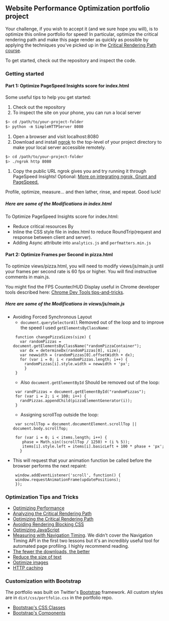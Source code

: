 ## Website Performance Optimization portfolio project

Your challenge, if you wish to accept it (and we sure hope you will), is to optimize this online portfolio for speed! In particular, optimize the critical rendering path and make this page render as quickly as possible by applying the techniques you've picked up in the [Critical Rendering Path course](https://www.udacity.com/course/ud884).

To get started, check out the repository and inspect the code.

### Getting started

#### Part 1: Optimize PageSpeed Insights score for index.html

Some useful tips to help you get started:

1. Check out the repository
1. To inspect the site on your phone, you can run a local server

  ```bash
  $> cd /path/to/your-project-folder
  $> python -m SimpleHTTPServer 8080
  ```

1. Open a browser and visit localhost:8080
1. Download and install [ngrok](https://ngrok.com/) to the top-level of your project directory to make your local server accessible remotely.

  ``` bash
  $> cd /path/to/your-project-folder
  $> ./ngrok http 8080
  ```

1. Copy the public URL ngrok gives you and try running it through PageSpeed Insights! Optional: [More on integrating ngrok, Grunt and PageSpeed.](http://www.jamescryer.com/2014/06/12/grunt-pagespeed-and-ngrok-locally-testing/)

Profile, optimize, measure... and then lather, rinse, and repeat. Good luck!
##### *Here are some of the Modifications in index.html*
To Optimize PageSpeed Insights score for index.html:
- Reduce critical resources By 
- Inline the CSS style file in index.html to reduce RoundTrip(request and response between client and server).
- Adding Async attribute into ```analytics.js``` and ```perfmatters.min.js```  



#### Part 2: Optimize Frames per Second in pizza.html

To optimize views/pizza.html, you will need to modify views/js/main.js until your frames per second rate is 60 fps or higher. You will find instructive comments in main.js. 

You might find the FPS Counter/HUD Display useful in Chrome developer tools described here: [Chrome Dev Tools tips-and-tricks](https://developer.chrome.com/devtools/docs/tips-and-tricks).

##### *Here are some of the Modifications in views/js/main.js*
- Avoiding Forced Synchronous Layout
  - ``` document.querySelectorAll ``` Removed out of the loop and to improve the speed I used ```getElementsByClassName```: 
   ```
    function changePizzaSizes(size) {
      var randomPizzas = document.getElementsByClassName("randomPizzaContainer");
      var dx = determineDx(randomPizzas[0], size);
      var newwidth = (randomPizzas[0].offsetWidth + dx);
      for (var i = 0; i < randomPizzas.length; i++) {
        randomPizzas[i].style.width = newwidth + 'px';
        }
    }
   ```
  - Also ```document.getElementById``` Should be removed out of the loop:
   ```
    var randPizzas = document.getElementById("randomPizzas");
    for (var i = 2; i < 100; i++) {
      randPizzas.appendChild(pizzaElementGenerator(i));
    }
   ```
  - Assigning scrollTop outside the loop:
   ```
    var scrollTop = document.documentElement.scrollTop || document.body.scrollTop;

    for (var i = 0; i < items.length; i++) {
       phase = Math.sin((scrollTop / 1250) + (i % 5));
       items[i].style.left = items[i].basicLeft + 100 * phase + 'px';
      }
   ```
- This will request that your animation function be called before the browser performs the next repaint:
   ```
    window.addEventListener('scroll', function() {
    window.requestAnimationFrame(updatePositions);
    });
   ```



### Optimization Tips and Tricks
* [Optimizing Performance](https://developers.google.com/web/fundamentals/performance/ "web performance")
* [Analyzing the Critical Rendering Path](https://developers.google.com/web/fundamentals/performance/critical-rendering-path/analyzing-crp.html "analyzing crp")
* [Optimizing the Critical Rendering Path](https://developers.google.com/web/fundamentals/performance/critical-rendering-path/optimizing-critical-rendering-path.html "optimize the crp!")
* [Avoiding Rendering Blocking CSS](https://developers.google.com/web/fundamentals/performance/critical-rendering-path/render-blocking-css.html "render blocking css")
* [Optimizing JavaScript](https://developers.google.com/web/fundamentals/performance/critical-rendering-path/adding-interactivity-with-javascript.html "javascript")
* [Measuring with Navigation Timing](https://developers.google.com/web/fundamentals/performance/critical-rendering-path/measure-crp.html "nav timing api"). We didn't cover the Navigation Timing API in the first two lessons but it's an incredibly useful tool for automated page profiling. I highly recommend reading.
* <a href="https://developers.google.com/web/fundamentals/performance/optimizing-content-efficiency/eliminate-downloads.html">The fewer the downloads, the better</a>
* <a href="https://developers.google.com/web/fundamentals/performance/optimizing-content-efficiency/optimize-encoding-and-transfer.html">Reduce the size of text</a>
* <a href="https://developers.google.com/web/fundamentals/performance/optimizing-content-efficiency/image-optimization.html">Optimize images</a>
* <a href="https://developers.google.com/web/fundamentals/performance/optimizing-content-efficiency/http-caching.html">HTTP caching</a>

### Customization with Bootstrap
The portfolio was built on Twitter's <a href="http://getbootstrap.com/">Bootstrap</a> framework. All custom styles are in `dist/css/portfolio.css` in the portfolio repo.

* <a href="http://getbootstrap.com/css/">Bootstrap's CSS Classes</a>
* <a href="http://getbootstrap.com/components/">Bootstrap's Components</a>
